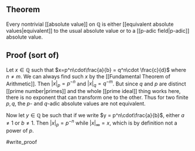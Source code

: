 ## Theorem
Every nontrivial [[absolute value]] on $\mathbb Q$ is either [[equivalent absolute values|equivalent]] to the usual absolute value or to a [[p-adic field|p-adic]] absolute value. 
## Proof (sort of)
Let $x\in \mathbb Q$ such that $x=p^n\cdot\frac{a}{b} = q^n\cdot \frac{c}{d}$ where $n\neq m$. We can always find such $x$ by the [[Fundamental Theorem of Arithmetic]]. Then $|x|_p = p^{-n}$ and $|x|_q = q^{-m}$. But since $q$ and $p$ are distinct [[prime number|primes]] and the whole [[prime ideal]] thing works here, there is no exponent that can transform one to the other. Thus for two finite $p,q$, the $p$- and $q$-adic absolute values are not equivalent.

Now let $y\in \mathbb Q$ be such that if we write $y = p^n\cdot\frac{a}{b}$, either $a\neq 1$ or $b\neq 1$. Then $|x|_p = p^{-n}$ while $|x|_\infty= x$, which is by definition not a power of $p$. 

#write_proof 